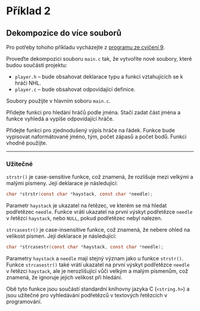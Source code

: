 # Příklad 2
## Dekompozice do více souborů

Pro potřeby tohoho příkladu vycházejte z [programu ze cvičení 9](https://github.com/hridel/fei23-cv09-p1).

Proveďte dekompozici souboru `main.c` tak, že vytvoříte nové soubory, které budou součástí projektu:

* `player.h` – bude obsahovat deklarace typu a funkcí vztahujících se k hráči NHL.
* `player.c` – bude obsahovat odpovídající definice.

Soubory použijte v hlavním soboru `main.c`.

Přidejte funkci pro hledání hráčů podle jména. Stačí zadat část jména a funkce vyhledá a vypíše odpovídající hráče.

Přidejte funkci pro zjednodušený výpis hráče na řádek. Funkce bude vypisovat naformátované jméno, tým, počet zápasů a počet bodů.
Funkci vhodně použijte.

---

### Užitečné

`strstr()` je case-sensitive funkce, což znamená, že rozlišuje mezi velkými a malými písmeny. Její deklarace je následující:

```c
char *strstr(const char *haystack, const char *needle);
```

Parametr `haystack` je ukazatel na řetězec, ve kterém se má hledat podřetězec `needle`. Funkce vrátí ukazatel na první výskyt podřetězce `needle` v řetězci `haystack`, nebo `NULL`, pokud podřetězec nebyl nalezen.

`strcasestr()` je case-insensitive funkce, což znamená, že nebere ohled na velikost písmen. Její deklarace je následující:

```c
char *strcasestr(const char *haystack, const char *needle);
```

Parametry `haystack` a `needle` mají stejný význam jako u funkce `strstr()`. Funkce `strcasestr()` také vrátí ukazatel na první výskyt podřetězce `needle` v řetězci `haystack`, ale je nerozlišující vůči velkým a malým písmenům, což znamená, že ignoruje jejich velikost při hledání.

Obě tyto funkce jsou součástí standardní knihovny jazyka C (`<string.h>`) a jsou užitečné pro vyhledávání podřetězců v textových řetězcích v programování.
